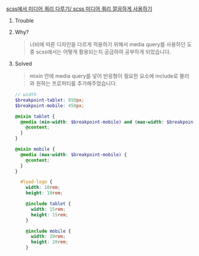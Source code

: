 [scss에서 미디어 쿼리 다루기/ scss 미디어 쿼리 깔끔하게 사용하기](https://eunhee-programming.tistory.com/178#google_vignette)

1. Trouble

2. Why?

   > 너비에 따른 디자인을 다르게 적용하기 위해서 media query를 사용하던 도중 scss에서는 어떻게 활용되는지 궁금하여 공부하게 되었습니다.

3. Solved

   > mixin 안에 media query를 넣어 반응형이 필요한 요소에 include로 불러와 원하는 프로퍼티를 추가해주었습니다.

   ```scss
   // width
   $breakpoint-tablet: 850px;
   $breakpoint-mobile: 450px;

   @mixin tablet {
     @media (min-width: $breakpoint-mobile) and (max-width: $breakpoint-tablet) {
       @content;
     }
   }

   @mixin mobile {
     @media (max-width: $breakpoint-mobile) {
       @content;
     }
   }
   ```

   ```scss
     #load-logo {
       width: 10rem;
       height: 10rem;

       @include tablet {
         width: 15rem;
         height: 15rem;
       }

       @include mobile {
         width: 20rem;
         height: 20rem;
       }
   ```
